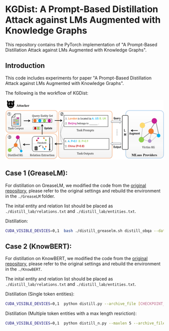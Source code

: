 # KGDist: A Prompt-Based Distillation Attack against LMs Augmented with Knowledge Graphs
This repository contains the PyTorch implementation of "A Prompt-Based Distillation Attack against LMs Augmented with Knowledge Graphs".

## Introduction
This code includes experiments for paper "A Prompt-Based Distillation Attack against LMs Augmented with Knowledge Graphs".

The following is the workflow of KGDist:

![alt text](overview.png)

## Case 1 (GreaseLM):
For distillation on GreaseLM, we modified the code from the [original repository](https://github.com/snap-stanford/GreaseLM), please refer to the original settings and rebuild the environment in the `./GreaseLM` folder.

The inital entity and relation list should be placed as `./distill_lab/relations.txt` and `./distill_lab/entities.txt`.

Distillation:
```bash
CUDA_VISIBLE_DEVICES=0,1  bash ./distill_greaselm.sh distill_obqa --data_dir ./data/ --load_model_path [CHECKPOINT_PATH]
```

## Case 2 (KnowBERT):
For distillation on KnowBERT, we modified the code from the [original repository](https://github.com/allenai/kb), please refer to the original settings and rebuild the environment in the `./KnowBERT`. 

The inital entity and relation list should be placed as `./distill_lab/relations.txt` and `./distill_lab/entities.txt`.

Distillation (Single token entities):
```bash
CUDA_VISIBLE_DEVICES=0,1  python distill.py --archive_file [CHECKPOINT_PATH] --epoch 500
```

Distillation (Multiple token entities with a max length resriction):
```bash
CUDA_VISIBLE_DEVICES=0,1  python distill_n.py --maxlen 5 --archive_file [CHECKPOINT_PATH] --epoch 500
```
